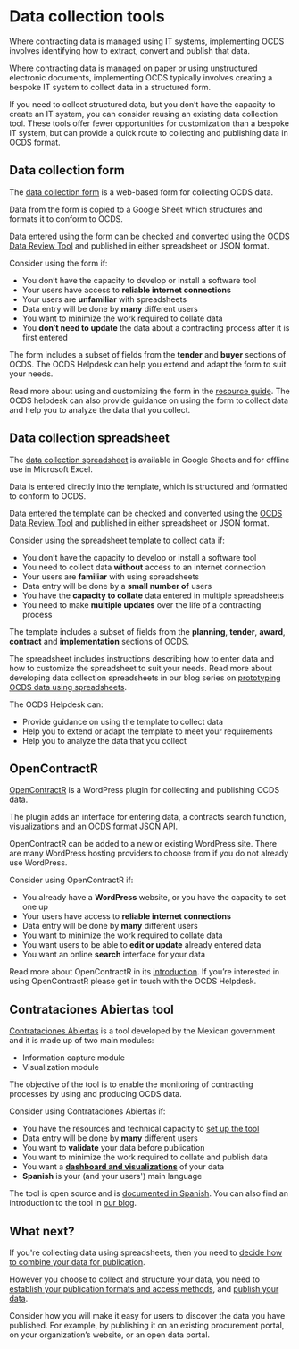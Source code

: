 # Data collection tools

Where contracting data is managed using IT systems, implementing OCDS involves identifying how to extract, convert and publish that data.

Where contracting data is managed on paper or using unstructured electronic documents, implementing OCDS typically involves creating a bespoke IT system to collect data in a structured form.

If you need to collect structured data, but you don’t have the capacity to create an IT system, you can consider reusing an existing data collection tool. These tools offer fewer opportunities for customization than a bespoke IT system, but can provide a quick route to collecting and publishing data in OCDS format.

## Data collection form

The [data collection form](https://www.open-contracting.org/resources/ocds-data-collection-form/) is a web-based form for collecting OCDS data.

Data from the form is copied to a Google Sheet which structures and formats it to conform to OCDS.

Data entered using the form can be checked and converted using the [OCDS Data Review Tool](https://standard.open-contracting.org/review/) and published in either spreadsheet or JSON format.

Consider using the form if:

* You don’t have the capacity to develop or install a software tool
* Your users have access to **reliable internet connections**
* Your users are **unfamiliar** with spreadsheets
* Data entry will be done by **many** different users
* You want to minimize the work required to collate data
* You **don’t need to update** the data about a contracting process after it is first entered

The form includes a subset of fields from the **tender** and **buyer** sections of OCDS. The OCDS Helpdesk can help you extend and adapt the form to suit your needs.

Read more about using and customizing the form in the [resource guide](https://www.open-contracting.org/resources/ocds-data-collection-form/). The OCDS helpdesk can also provide guidance on using the form to collect data and help you to analyze the data that you collect.

## Data collection spreadsheet

The [data collection spreadsheet](https://www.open-contracting.org/resources/data-collection-spreadsheet/) is available in Google Sheets and for offline use in Microsoft Excel.

Data is entered directly into the template, which is structured and formatted to conform to OCDS.

Data entered the template can be checked and converted using the [OCDS Data Review Tool](https://standard.open-contracting.org/review/) and published in either spreadsheet or JSON format.

Consider using the spreadsheet template to collect data if:

* You don’t have the capacity to develop or install a software tool
* You need to collect data **without** access to an internet connection
* Your users are **familiar** with using spreadsheets
* Data entry will be done by a **small number of** users
* You have the **capacity to collate** data entered in multiple spreadsheets
* You need to make **multiple updates** over the life of a contracting process

The template includes a subset of fields from the **planning**, **tender**, **award**, **contract** and **implementation** sections of OCDS.

The spreadsheet includes instructions describing how to enter data and how to customize the spreadsheet to suit your needs. Read more about developing data collection spreadsheets in our blog series on [prototyping OCDS data using spreadsheets](https://www.open-contracting.org/2020/04/24/prototyping-ocds-data-using-spreadsheets/).

The OCDS Helpdesk can:

* Provide guidance on using the template to collect data
* Help you to extend or adapt the template to meet your requirements
* Help you to analyze the data that you collect

## OpenContractR

[OpenContractR](https://github.com/patxiworks/opencontractr) is a WordPress plugin for collecting and publishing OCDS data.

The plugin adds an interface for entering data, a contracts search function, visualizations and an OCDS format JSON API.

OpenContractR can be added to a new or existing WordPress site. There are many WordPress hosting providers to choose from if you do not already use WordPress.

Consider using OpenContractR if:

* You already have a **WordPress** website, or you have the capacity to set one up
* Your users have access to **reliable internet connections**
* Data entry will be done by **many** different users
* You want to minimize the work required to collate data
* You want users to be able to **edit or update** already entered data
* You want an online **search** interface for your data

Read more about OpenContractR in its [introduction](https://drive.google.com/file/d/18WHnQcnA6oESZtcZgS4rgaBLjd8BKvbM/view). If you’re interested in using OpenContractR please get in touch with the OCDS Helpdesk.

## Contrataciones Abiertas tool

[Contrataciones Abiertas](https://github.com/INAImexico/Contrataciones_abiertas_v2) is a tool developed by the Mexican government and it is made up of two main modules:

* Information capture module
* Visualization module

The objective of the tool is to enable the monitoring of contracting processes by using and producing OCDS data.

Consider using Contrataciones Abiertas if:

* You have the resources and technical capacity to [set up the tool](https://github.com/INAImexico/Contrataciones_abiertas_v2/raw/master/Manual%20de%20instalaci%C3%B3n.docx)
* Data entry will be done by **many** different users
* You want to **validate** your data before publication
* You want to minimize the work required to collate and publish data
* You want a [**dashboard and visualizations**](https://www.open-contracting.org/2020/06/12/mexicos-inai-launches-new-open-source-tool-to-upload-and-visualize-open-contracting-data/) of your data
* **Spanish** is your (and your users') main language

The tool is open source and is [documented in Spanish](https://github.com/INAImexico/Contrataciones_abiertas_v2). You can also find an introduction to the tool in [our blog](https://www.open-contracting.org/2020/06/12/mexicos-inai-launches-new-open-source-tool-to-upload-and-visualize-open-contracting-data/).

## What next?

If you're collecting data using spreadsheets, then you need to [decide how to combine your data for publication](../../build#decide-how-to-collate-spreadsheet-data).

However you choose to collect and structure your data, you need to [establish your publication formats and access methods](../../build#establish-your-publication-formats-and-access-methods), and [publish your data](../../publish).

Consider how you will make it easy for users to discover the data you have published. For example, by publishing it on an existing procurement portal, on your organization’s website, or an open data portal.
